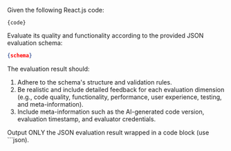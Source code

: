 Given the following React.js code:

```{language}
{code}
```

Evaluate its quality and functionality according to the provided JSON evaluation schema:

```json
{schema}
```

The evaluation result should:

1. Adhere to the schema's structure and validation rules.
2. Be realistic and include detailed feedback for each evaluation dimension (e.g., code quality, functionality, performance, user experience, testing, and meta-information).
3. Include meta-information such as the AI-generated code version, evaluation timestamp, and evaluator credentials.

Output ONLY the JSON evaluation result wrapped in a code block (use ```json).
